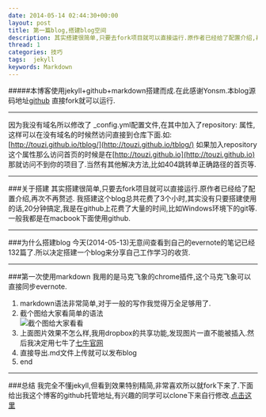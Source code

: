 ```yaml
---
date: 2014-05-14 02:44:30+00:00
layout: post
title: 第一篇blog,搭建blog空间
description: 其实搭建很简单,只要去fork项目就可以直接运行.原作者已经给了配置介绍,再次不再赘述.
thread: 1
categories: 技巧
tags:  jekyll
keywords: Markdown
---
```





#####本博客使用jekyll+github+markdown搭建而成.在此感谢Yonsm.本blog源码地址[github](https://github.com/touzi/tblog) 直接fork就可以运行.
***
因为我没有域名所以修改了 _config.yml配置文件,在其中加入了repository: 属性,这样可以在没有域名的时候然访问直接到仓库下面.如:[http://touzi.github.io/tblog/](http://touzi.github.io/tblog/) 如果加入repository这个属性那么访问首页的时候是在[http://touzi.github.io](http://touzi.github.io) 那就访问不到你的项目了.当然有其他解决方法,比如404跳转单正确路径的首页等.
***
###关于搭建
其实搭建很简单,只要去fork项目就可以直接运行.原作者已经给了配置介绍,再次不再赘述.
我搭建这个blog总共花费了3个小时,其实没有只要搭建使用的话,20分钟搞定,我是在github上花费了大量的时间,比如Windows环境下的git等.一般我都是在macbook下面使用github.
***
###为什么搭建blog
今天(2014-05-13)无意间查看到自己的evernote的笔记已经132篇了.所以决定搭建一个blog来分享自己工作学习的收货.
***
###第一次使用markdown
我用的是马克飞象的chrome插件,这个马克飞象可以直接同步evernote.

1. markdown语法非常简单,对于一般的写作我觉得万全足够用了.
2. 截个图给大家看简单的语法  
 ![截个图给大家看看](http://tblogmarkdown.qiniudn.com/20140513165053.jpg)
3. 上面图片效果不怎么样,我用dropbox的共享功能,发现图片一直不能被插入.然后我决定用七牛了[七牛官网](https://portal.qiniu.com/signup?code=3ll21nl4v4hua)
4. 直接导出.md文件上传就可以发布blog
5. end

***
###总结
我完全不懂jekyll,但看到效果特别精简,非常喜欢所以就fork下来了.下面给出我这个博客的github托管地址,有兴趣的同学可以clone下来自行修改.[点击这里](https://github.com/touzi/tblog) 
